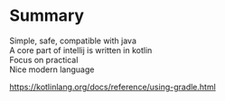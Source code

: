 # Summary

Simple, safe, compatible with java\
A core part of intellij is written in kotlin\
Focus on practical\
Nice modern language

https://kotlinlang.org/docs/reference/using-gradle.html
